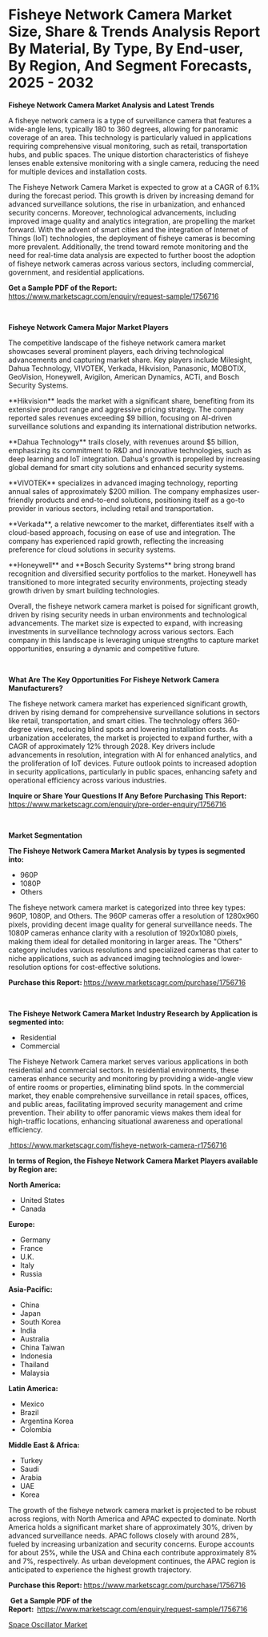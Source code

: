 <p><h1>Fisheye Network Camera Market Size, Share & Trends Analysis Report By Material, By Type, By End-user, By Region, And Segment Forecasts, 2025 - 2032</h1></p><p><strong>Fisheye Network Camera Market Analysis and Latest Trends</strong></p>
<p><p>A fisheye network camera is a type of surveillance camera that features a wide-angle lens, typically 180 to 360 degrees, allowing for panoramic coverage of an area. This technology is particularly valued in applications requiring comprehensive visual monitoring, such as retail, transportation hubs, and public spaces. The unique distortion characteristics of fisheye lenses enable extensive monitoring with a single camera, reducing the need for multiple devices and installation costs.</p><p>The Fisheye Network Camera Market is expected to grow at a CAGR of 6.1% during the forecast period. This growth is driven by increasing demand for advanced surveillance solutions, the rise in urbanization, and enhanced security concerns. Moreover, technological advancements, including improved image quality and analytics integration, are propelling the market forward. With the advent of smart cities and the integration of Internet of Things (IoT) technologies, the deployment of fisheye cameras is becoming more prevalent. Additionally, the trend toward remote monitoring and the need for real-time data analysis are expected to further boost the adoption of fisheye network cameras across various sectors, including commercial, government, and residential applications.</p></p>
<p><strong>Get a Sample PDF of the Report:&nbsp;</strong> <a href="https://www.marketscagr.com/enquiry/request-sample/1756716?utm_campaign=2339&utm_medium=2&utm_source=Github&utm_content=ia&utm_term=10022025&utm_id=fisheye-network-camera">https://www.marketscagr.com/enquiry/request-sample/1756716</a></p>
<p>&nbsp;</p>
<p><strong>Fisheye Network Camera Major Market Players</strong></p>
<p><p>The competitive landscape of the fisheye network camera market showcases several prominent players, each driving technological advancements and capturing market share. Key players include Milesight, Dahua Technology, VIVOTEK, Verkada, Hikvision, Panasonic, MOBOTIX, GeoVision, Honeywell, Avigilon, American Dynamics, ACTi, and Bosch Security Systems.</p><p>**Hikvision** leads the market with a significant share, benefiting from its extensive product range and aggressive pricing strategy. The company reported sales revenues exceeding $9 billion, focusing on AI-driven surveillance solutions and expanding its international distribution networks.</p><p>**Dahua Technology** trails closely, with revenues around $5 billion, emphasizing its commitment to R&D and innovative technologies, such as deep learning and IoT integration. Dahua's growth is propelled by increasing global demand for smart city solutions and enhanced security systems.</p><p>**VIVOTEK** specializes in advanced imaging technology, reporting annual sales of approximately $200 million. The company emphasizes user-friendly products and end-to-end solutions, positioning itself as a go-to provider in various sectors, including retail and transportation.</p><p>**Verkada**, a relative newcomer to the market, differentiates itself with a cloud-based approach, focusing on ease of use and integration. The company has experienced rapid growth, reflecting the increasing preference for cloud solutions in security systems.</p><p>**Honeywell** and **Bosch Security Systems** bring strong brand recognition and diversified security portfolios to the market. Honeywell has transitioned to more integrated security environments, projecting steady growth driven by smart building technologies.</p><p>Overall, the fisheye network camera market is poised for significant growth, driven by rising security needs in urban environments and technological advancements. The market size is expected to expand, with increasing investments in surveillance technology across various sectors. Each company in this landscape is leveraging unique strengths to capture market opportunities, ensuring a dynamic and competitive future.</p></p>
<p>&nbsp;</p>
<p><strong>What Are The Key Opportunities For Fisheye Network Camera Manufacturers?</strong></p>
<p><p>The fisheye network camera market has experienced significant growth, driven by rising demand for comprehensive surveillance solutions in sectors like retail, transportation, and smart cities. The technology offers 360-degree views, reducing blind spots and lowering installation costs. As urbanization accelerates, the market is projected to expand further, with a CAGR of approximately 12% through 2028. Key drivers include advancements in resolution, integration with AI for enhanced analytics, and the proliferation of IoT devices. Future outlook points to increased adoption in security applications, particularly in public spaces, enhancing safety and operational efficiency across various industries.</p></p>
<p><strong>Inquire or Share Your Questions If Any Before Purchasing This Report:</strong> <a href="https://www.marketscagr.com/enquiry/pre-order-enquiry/1756716?utm_campaign=2339&utm_medium=2&utm_source=Github&utm_content=ia&utm_term=10022025&utm_id=fisheye-network-camera">https://www.marketscagr.com/enquiry/pre-order-enquiry/1756716</a></p>
<p>&nbsp;</p>
<p><strong>Market Segmentation</strong></p>
<p><strong>The Fisheye Network Camera Market Analysis by types is segmented into:</strong></p>
<p><ul><li>960P</li><li>1080P</li><li>Others</li></ul></p>
<p><p>The fisheye network camera market is categorized into three key types: 960P, 1080P, and Others. The 960P cameras offer a resolution of 1280x960 pixels, providing decent image quality for general surveillance needs. The 1080P cameras enhance clarity with a resolution of 1920x1080 pixels, making them ideal for detailed monitoring in larger areas. The "Others" category includes various resolutions and specialized cameras that cater to niche applications, such as advanced imaging technologies and lower-resolution options for cost-effective solutions.</p></p>
<p><strong>Purchase this Report:&nbsp;</strong><a href="https://www.marketscagr.com/purchase/1756716?utm_campaign=2339&utm_medium=2&utm_source=Github&utm_content=ia&utm_term=10022025&utm_id=fisheye-network-camera">https://www.marketscagr.com/purchase/1756716</a></p>
<p>&nbsp;</p>
<p><strong>The Fisheye Network Camera Market Industry Research by Application is segmented into:</strong></p>
<p><ul><li>Residential</li><li>Commercial</li></ul></p>
<p><p>The Fisheye Network Camera market serves various applications in both residential and commercial sectors. In residential environments, these cameras enhance security and monitoring by providing a wide-angle view of entire rooms or properties, eliminating blind spots. In the commercial market, they enable comprehensive surveillance in retail spaces, offices, and public areas, facilitating improved security management and crime prevention. Their ability to offer panoramic views makes them ideal for high-traffic locations, enhancing situational awareness and operational efficiency.</p></p>
<p><a href="https://www.marketscagr.com/fisheye-network-camera-r1756716?utm_campaign=2339&utm_medium=2&utm_source=Github&utm_content=ia&utm_term=10022025&utm_id=fisheye-network-camera">&nbsp;https://www.marketscagr.com/fisheye-network-camera-r1756716</a></p>
<p><strong>In terms of Region, the Fisheye Network Camera Market Players available by Region are:</strong></p>
<p>
    <p> <strong> North America: </strong>
        <ul>
            <li>United States</li>
            <li>Canada</li>
        </ul>
        </p> 
    <p> <strong> Europe: </strong>
        <ul>
            <li>Germany</li>
            <li>France</li>
            <li>U.K.</li>
            <li>Italy</li>
            <li>Russia</li>
        </ul>
        </p> 
    <p> <strong> Asia-Pacific: </strong>
        <ul>
            <li>China</li>
            <li>Japan</li>
            <li>South Korea</li>
            <li>India</li>
            <li>Australia</li>
            <li>China Taiwan</li>
            <li>Indonesia</li>
            <li>Thailand</li>
            <li>Malaysia</li>
        </ul>
        </p> 
    <p> <strong> Latin America: </strong>
        <ul>
            <li>Mexico</li>
            <li>Brazil</li>
            <li>Argentina Korea</li>
            <li>Colombia</li>
        </ul>
        </p> 
    <p> <strong> Middle East & Africa: </strong>
        <ul>
            <li>Turkey</li>
            <li>Saudi</li>
            <li>Arabia</li>
            <li>UAE</li>
            <li>Korea</li>
        </ul>
    </p>
    </p>
<p><p>The growth of the fisheye network camera market is projected to be robust across regions, with North America and APAC expected to dominate. North America holds a significant market share of approximately 30%, driven by advanced surveillance needs. APAC follows closely with around 28%, fueled by increasing urbanization and security concerns. Europe accounts for about 25%, while the USA and China each contribute approximately 8% and 7%, respectively. As urban development continues, the APAC region is anticipated to experience the highest growth trajectory.</p></p>
<p><strong>Purchase this Report: </strong><a href="https://www.marketscagr.com/purchase/1756716?utm_campaign=2339&utm_medium=2&utm_source=Github&utm_content=ia&utm_term=10022025&utm_id=fisheye-network-camera">https://www.marketscagr.com/purchase/1756716</a></p>
<p>&nbsp;<strong>Get a Sample PDF of the Report:&nbsp;&nbsp;</strong><a href="https://www.marketscagr.com/enquiry/request-sample/1756716?utm_campaign=2339&utm_medium=2&utm_source=Github&utm_content=ia&utm_term=10022025&utm_id=fisheye-network-camera">https://www.marketscagr.com/enquiry/request-sample/1756716</a></p>
<p><strong></strong></p>
<p><p><a href="https://github.com/arnoldannice0/Market-Research-Report-List-1/blob/main/space-oscillator-market.md?utm_campaign=2339&utm_medium=2&utm_source=Github&utm_content=ia&utm_term=10022025&utm_id=fisheye-network-camera">Space Oscillator Market</a></p></p>